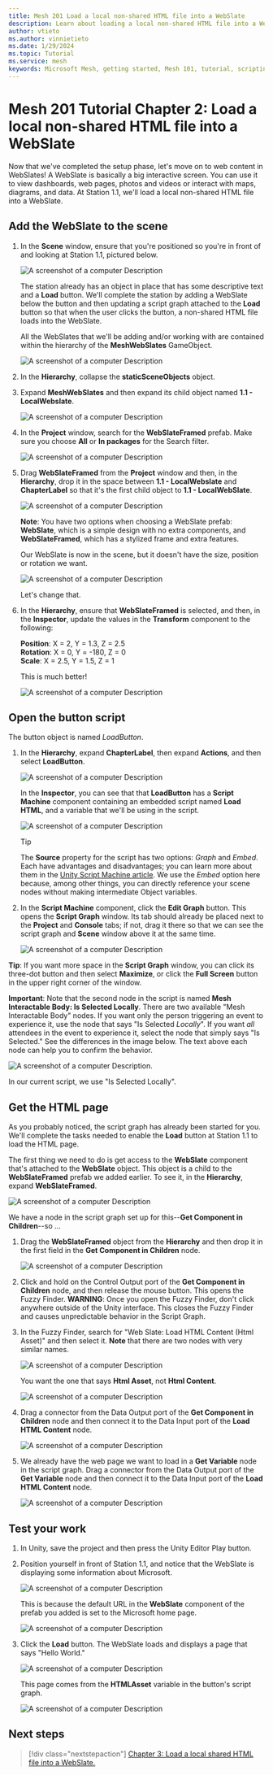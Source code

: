 ```yaml
---
title: Mesh 201 Load a local non-shared HTML file into a WebSlate
description: Learn about loading a local non-shared HTML file into a WebSlate.
author: vtieto
ms.author: vinnietieto
ms.date: 1/29/2024
ms.topic: Tutorial
ms.service: mesh
keywords: Microsoft Mesh, getting started, Mesh 101, tutorial, scripting, visual scripting, code, coding, interactivity, webslates, HTML
---
```


# Mesh 201 Tutorial Chapter 2: Load a local non-shared HTML file into a WebSlate

Now that we've completed the setup phase, let's move on to web content in WebSlates! A WebSlate is basically a big interactive screen. You can use it to view dashboards, web pages, photos and videos or interact with maps, diagrams, and data. At Station 1.1, we'll load a local non-shared HTML file into a WebSlate.

## Add the WebSlate to the scene

1. In the **Scene** window, ensure that you're positioned so you're in front of and looking at Station 1.1, pictured below.

    ![A screenshot of a computer Description ](../../../media/mesh-201/014-station-one-front-view.png)

    The station already has an object in place that has some descriptive text and a **Load** button. We'll complete the station by adding a WebSlate below the button and then updating a script graph attached to the **Load** button so that when the user clicks the button, a non-shared HTML file loads into the WebSlate.

    All the WebSlates that we'll be adding and/or working with are contained within the hierarchy of the **MeshWebSlates** GameObject. 

    ![A screenshot of a computer Description ](../../../media/mesh-201/011-mesh-webslates.png)

1. In the **Hierarchy**, collapse the **staticSceneObjects** object.
1. Expand **MeshWebSlates** and then expand its child object named **1.1 - LocalWebslate**.

    ![A screenshot of a computer Description ](../../../media/mesh-201/012-webslates-expanded.png)

1. In the **Project** window, search for the **WebSlateFramed** prefab. Make sure you choose **All** or **In packages** for the Search filter.

    ![A screenshot of a computer Description ](../../../media/mesh-201/013-search.png)

1. Drag **WebSlateFramed** from the **Project** window and then, in the **Hierarchy**, drop it in the space between **1.1 - LocalWebslate** and **ChapterLabel** so that it's the first child object to **1.1 - LocalWebSlate**.  
 
    ![A screenshot of a computer Description ](../../../media/mesh-201/015-webslateframed-in-hierarchy.png)

    **Note**: You have two options when choosing a WebSlate prefab: **WebSlate**, which is a simple design with no extra components, and **WebSlateFramed**, which has a stylized frame and extra features.

    Our WebSlate is now in the scene, but it doesn't have the size, position or rotation we want.

    ![A screenshot of a computer Description ](../../../media/mesh-201/016-slate-wrong-size-and-location.png)

    Let's change that.

1. In the **Hierarchy**, ensure that **WebSlateFramed** is selected, and then, in the **Inspector**, update the values in the **Transform** component to the following:

    **Position**: X = 2, Y = 1.3, Z = 2.5  
    **Rotation**: X = 0, Y = -180, Z = 0  
    **Scale**: X = 2.5, Y = 1.5, Z = 1

    This is much better!

    ![A screenshot of a computer Description ](../../../media/mesh-201/017-slate-after-adjustments.png)

## Open the button script

The button object is named *LoadButton*.

1. In the **Hierarchy**, expand **ChapterLabel**, then expand **Actions**, and then select **LoadButton**.

    ![A screenshot of a computer Description ](../../../media/mesh-201/018-loadbutton-selected.png)

    In the **Inspector**, you can see that that **LoadButton** has a **Script Machine** component containing an embedded script named **Load HTML**, and a variable that we'll be using in the script.

    ![A screenshot of a computer Description ](../../../media/mesh-201/019-button-components.png)

    > [!TIP]
    > The **Source** property for the script has two options: *Graph* and *Embed*. Each have advantages and disadvantages; you can learn more about them in the [Unity Script Machine article](https://docs.unity3d.com/Packages/com.unity.visualscripting@1.8/manual/vs-graph-machine-types.html). We use the *Embed* option here because, among other things, you can directly reference your scene nodes without making intermediate Object variables.

1. In the **Script Machine** component, click the **Edit Graph** button. This opens the **Script Graph** window. Its tab should already be placed next to the **Project** and **Console** tabs; if not, drag it there so that we can see the script graph and **Scene** window above it at the same time.

    ![A screenshot of a computer Description ](../../../media/mesh-201/020-script-graph.png)

**Tip**: If you want more space in the **Script Graph** window, you can click its three-dot button and then select **Maximize**, or click the **Full Screen** button in the upper right corner of the window.

**Important**: Note that the second node in the script is named **Mesh Interactable Body: Is Selected Locally**. There are two available "Mesh Interactable Body" nodes. If you want only the person triggering an event to experience it, use the node that says "Is Selected *Locally*". If you want *all* attendees in the event to experience it, select the node that simply says "Is Selected." See the differences in the image below. The text above each node can help you to confirm the behavior.

![A screenshot of a computer Description ](../../../media/mesh-201/027-is-selected-local-or-global.png).

In our current script, we use "Is Selected Locally".

## Get the HTML page

As you probably noticed, the script graph has already been started for you. We'll complete the tasks needed to enable the **Load** button at Station 1.1 to load the HTML page.

The first thing we need to do is get access to the **WebSlate** component that's attached to the **WebSlate** object. This object is a child to the **WebSlateFramed** prefab we added earlier. To see it, in the **Hierarchy**, expand **WebSlateFramed**.

![A screenshot of a computer Description ](../../../media/mesh-201/021-webslate-component.png)

We have a node in the script graph set up for this--**Get Component in Children**--so ...

1. Drag the **WebSlateFramed** object from the **Hierarchy** and then drop it in the first field in the **Get Component in Children** node.

    ![A screenshot of a computer Description ](../../../media/mesh-201/022-drag-slate-object.png)

1. Click and hold on the Control Output port of the **Get Component in Children** node, and then release the mouse button. This opens the Fuzzy Finder. **WARNING**: Once you open the Fuzzy Finder, don't click anywhere outside of the Unity interface. This closes the Fuzzy Finder and causes unpredictable behavior in the Script Graph.
1. In the Fuzzy Finder, search for "Web Slate: Load HTML Content (Html Asset)" and then select it. **Note** that there are two nodes with very similar names. 

    ![A screenshot of a computer Description ](../../../media/mesh-201/023-load-html-content.png)

    You want the one that says **Html Asset**, not **Html Content**.

    ![A screenshot of a computer Description ](../../../media/mesh-201/024-node-content-or-asset.png)

1. Drag a connector from the Data Output port of the **Get Component in Children** node and then connect it to the Data Input port of the **Load HTML Content** node.

    ![A screenshot of a computer Description ](../../../media/mesh-201/026-connector-to-html-content.png)

1. We already have the web page we want to load in a **Get Variable** node in the script graph. Drag a connector from the Data Output port of the **Get Variable** node and then connect it to the Data Input port of the **Load HTML Content** node.

    ![A screenshot of a computer Description ](../../../media/mesh-201/025-connect-variable-node.png)

## Test your work

1. In Unity, save the project and then press the Unity Editor Play button.

1. Position yourself in front of Station 1.1, and notice that the WebSlate is displaying some information about Microsoft.

    ![A screenshot of a computer Description ](../../../media/mesh-201/028-webslate-with-default-page.png)

    This is because the default URL in the **WebSlate** component of the prefab you added is set to the Microsoft home page.

    ![A screenshot of a computer Description ](../../../media/mesh-201/029-default-url.png)

1. Click the **Load** button. The WebSlate loads and displays a page that says "Hello World."

    ![A screenshot of a computer Description ](../../../media/mesh-201/030-webslate-with-loaded-page.png)

    This page comes from the **HTMLAsset** variable in the button's script graph.

    ![A screenshot of a computer Description ](../../../media/mesh-201/031-hello-world-page.png)

## Next steps

> [!div class="nextstepaction"]
> [Chapter 3: Load a local shared HTML file into a WebSlate.](./mesh-201-03-webslate-2.md)


